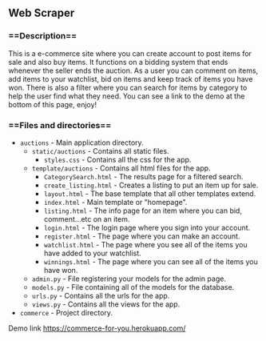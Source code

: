## Web Scraper

### ==Description==</h3>
This is a e-commerce site where you can create account to post items for sale and also buy items. It functions on a bidding system that ends whenever the seller ends the auction. As a user you can comment on items, add items to your watchlist, bid on items and keep track of items you have won. There is also a filter where you can search for items by category to help the user find what they need. You can see a link to the demo at the bottom of this page, enjoy!

### ==Files and directories==
- `auctions` - Main application directory.
  - `static/auctions` - Contains all static files.
    - `styles.css` - Contains all the css for the app.
  - `template/auctions` - Contains all html files for the app.
    - `CategorySearch.html` - The results page for a filtered search.
    - `create_listing.html` - Creates a listing to put an item up for sale.
    - `layout.html` - The base template that all other templates extend.
    - `index.html` - Main template or "homepage".
    - `listing.html` - The info page for an item where you can bid, comment...etc on an item.
    - `login.html` - The login page where you sign into your account.
    - `register.html` - The page where you can make an account.
    - `watchlist.html` - The page where you see all of the items you have added to your watchlist.
    - `winnings.html` - The page where you can see all of the items you have won.
  - `admin.py` - File registering your models for the admin page.
  - `models.py` - File containing all of the models for the database.
  - `urls.py` - Contains all the urls for the app.
  - `views.py` - Contains all the views for the app.
- `commerce` - Project directory.

Demo link https://commerce-for-you.herokuapp.com/
